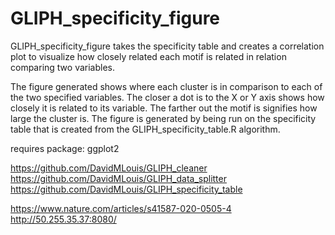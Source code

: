 # GLIPH_specificity_figure
GLIPH_specificity_figure takes the specificity table and creates a correlation plot to visualize how closely related each motif is related in relation comparing two variables.

The figure generated shows where each cluster is in comparison to each of the two specified variables. The closer a dot is to the X or Y axis shows how closely it is related to its variable. The farther out the motif is signifies how large the cluster is. The figure is generated by being run on the specificity table that is created from the GLIPH_specificity_table.R algorithm.


requires package: ggplot2

https://github.com/DavidMLouis/GLIPH_cleaner 
https://github.com/DavidMLouis/GLIPH_data_splitter
https://github.com/DavidMLouis/GLIPH_specificity_table

https://www.nature.com/articles/s41587-020-0505-4 
http://50.255.35.37:8080/
